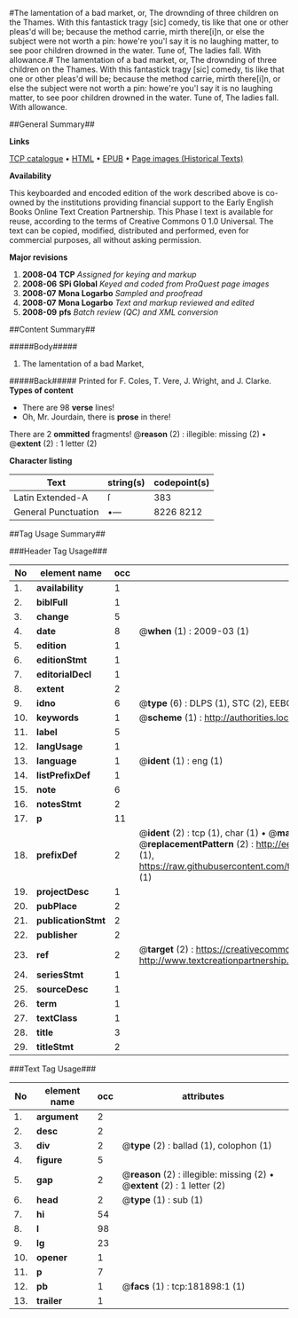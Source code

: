 #The lamentation of a bad market, or, The drownding of three children on the Thames. With this fantastick tragy [sic] comedy, tis like that one or other pleas'd will be; because the method carrie, mirth there[i]n, or else the subject were not worth a pin: howe're you'l say it is no laughing matter, to see poor children drowned in the water. Tune of, The ladies fall. With allowance.#
The lamentation of a bad market, or, The drownding of three children on the Thames. With this fantastick tragy [sic] comedy, tis like that one or other pleas'd will be; because the method carrie, mirth there[i]n, or else the subject were not worth a pin: howe're you'l say it is no laughing matter, to see poor children drowned in the water. Tune of, The ladies fall. With allowance.

##General Summary##

**Links**

[TCP catalogue](http://www.ota.ox.ac.uk/tcp/)  • 
[HTML](http://tei.it.ox.ac.uk/tcp/Texts-HTML/free/B04/B04135.html)  • 
[EPUB](http://tei.it.ox.ac.uk/tcp/Texts-EPUB/free/B04/B04135.epub) • 
[Page images (Historical Texts)](https://data.historicaltexts.jisc.ac.uk/view?pubId=eebo-99887190e&pageId=eebo-99887190e-181898-1)

**Availability**

This keyboarded and encoded edition of the
	       work described above is co-owned by the institutions
	       providing financial support to the Early English Books
	       Online Text Creation Partnership. This Phase I text is
	       available for reuse, according to the terms of Creative
	       Commons 0 1.0 Universal. The text can be copied,
	       modified, distributed and performed, even for
	       commercial purposes, all without asking permission.

**Major revisions**

1. __2008-04__ __TCP__ *Assigned for keying and markup*
1. __2008-06__ __SPi Global__ *Keyed and coded from ProQuest page images*
1. __2008-07__ __Mona Logarbo__ *Sampled and proofread*
1. __2008-07__ __Mona Logarbo__ *Text and markup reviewed and edited*
1. __2008-09__ __pfs__ *Batch review (QC) and XML conversion*

##Content Summary##

#####Body#####

1. The lamentation of a bad Market,

#####Back#####
Printed for F. Coles, T. Vere, J. Wright, and J. Clarke.
**Types of content**

  * There are 98 **verse** lines!
  * Oh, Mr. Jourdain, there is **prose** in there!

There are 2 **ommitted** fragments! 
 @__reason__ (2) : illegible: missing (2)  •  @__extent__ (2) : 1 letter (2)

**Character listing**


|Text|string(s)|codepoint(s)|
|---|---|---|
|Latin Extended-A|ſ|383|
|General Punctuation|•—|8226 8212|

##Tag Usage Summary##

###Header Tag Usage###

|No|element name|occ|attributes|
|---|---|---|---|
|1.|__availability__|1||
|2.|__biblFull__|1||
|3.|__change__|5||
|4.|__date__|8| @__when__ (1) : 2009-03 (1)|
|5.|__edition__|1||
|6.|__editionStmt__|1||
|7.|__editorialDecl__|1||
|8.|__extent__|2||
|9.|__idno__|6| @__type__ (6) : DLPS (1), STC (2), EEBO-CITATION (1), PROQUEST (1), VID (1)|
|10.|__keywords__|1| @__scheme__ (1) : http://authorities.loc.gov/ (1)|
|11.|__label__|5||
|12.|__langUsage__|1||
|13.|__language__|1| @__ident__ (1) : eng (1)|
|14.|__listPrefixDef__|1||
|15.|__note__|6||
|16.|__notesStmt__|2||
|17.|__p__|11||
|18.|__prefixDef__|2| @__ident__ (2) : tcp (1), char (1)  •  @__matchPattern__ (2) : ([0-9\-]+):([0-9IVX]+) (1), (.+) (1)  •  @__replacementPattern__ (2) : http://eebo.chadwyck.com/downloadtiff?vid=$1&page=$2 (1), https://raw.githubusercontent.com/textcreationpartnership/Texts/master/tcpchars.xml#$1 (1)|
|19.|__projectDesc__|1||
|20.|__pubPlace__|2||
|21.|__publicationStmt__|2||
|22.|__publisher__|2||
|23.|__ref__|2| @__target__ (2) : https://creativecommons.org/publicdomain/zero/1.0/ (1), http://www.textcreationpartnership.org/docs/. (1)|
|24.|__seriesStmt__|1||
|25.|__sourceDesc__|1||
|26.|__term__|1||
|27.|__textClass__|1||
|28.|__title__|3||
|29.|__titleStmt__|2||


###Text Tag Usage###

|No|element name|occ|attributes|
|---|---|---|---|
|1.|__argument__|2||
|2.|__desc__|2||
|3.|__div__|2| @__type__ (2) : ballad (1), colophon (1)|
|4.|__figure__|5||
|5.|__gap__|2| @__reason__ (2) : illegible: missing (2)  •  @__extent__ (2) : 1 letter (2)|
|6.|__head__|2| @__type__ (1) : sub (1)|
|7.|__hi__|54||
|8.|__l__|98||
|9.|__lg__|23||
|10.|__opener__|1||
|11.|__p__|7||
|12.|__pb__|1| @__facs__ (1) : tcp:181898:1 (1)|
|13.|__trailer__|1||
